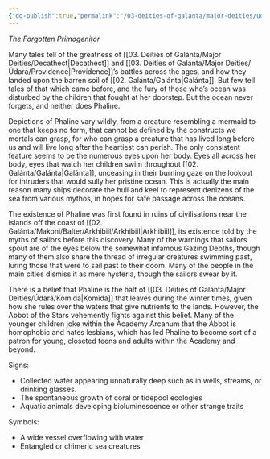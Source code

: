 ```yaml
---
{"dg-publish":true,"permalink":"/03-deities-of-galanta/major-deities/udara/phaline/","tags":["Deity","Major_Deity","Udara"],"created":"2025-02-09T22:47:11.879+00:00","updated":"2025-02-09T23:31:05.126+00:00"}
---
```


*The Forgotten Primogenitor*

Many tales tell of the greatness of [[03. Deities of Galánta/Major Deities/Decathect\|Decathect]] and [[03. Deities of Galánta/Major Deities/Údará/Providence\|Providence]]’s battles across the ages, and how they landed upon the barren soil of [[02. Galánta/Galánta\|Galánta]]. But few tell tales of that which came before, and the fury of those who’s ocean was disturbed by the children that fought at her doorstep. But the ocean never forgets, and neither does Phaline.

Depictions of Phaline vary wildly, from a creature resembling a mermaid to one that keeps no form, that cannot be defined by the constructs we mortals can grasp, for who can grasp a creature that has lived long before us and will live long after the heartiest can perish. The only consistent feature seems to be the numerous eyes upon her body. Eyes all across her body, eyes that watch her children swim throughout [[02. Galánta/Galánta\|Galánta]], unceasing in their burning gaze on the lookout for intruders that would sully her pristine ocean. This is actually the main reason many ships decorate the hull and keel to represent denizens of the sea from various mythos, in hopes for safe passage across the oceans.

The existence of Phaline was first found in ruins of civilisations near the islands off the coast of [[02. Galánta/Makoni/Balter/Arkhibiil/Arkhibiil\|Arkhibiil]], its existence told by the myths of sailors before this discovery. Many of the warnings that sailors spout are of the eyes below the somewhat infamous Gazing Depths, though many of them also share the thread of irregular creatures swimming past, luring those that were to sail past to their doom. Many of the people in the main cities dismiss it as mere hysteria, though the sailors swear by it.

There is a belief that Phaline is the half of [[03. Deities of Galánta/Major Deities/Údará/Komida\|Komida]] that leaves during the winter times, given how she rules over the waters that give nutrients to the lands. However, the Abbot of the Stars vehemently fights against this belief. Many of the younger children joke within the Academy Arcanum that the Abbot is homophobic and hates lesbians, which has led Phaline to become sort of a patron for young, closeted teens and adults within the Academy and beyond.

Signs:
- Collected water appearing unnaturally deep such as in wells, streams, or drinking glasses.
- The spontaneous growth of coral or tidepool ecologies
- Aquatic animals developing bioluminescence or other strange traits

Symbols:
- A wide vessel overflowing with water
- Entangled or chimeric sea creatures
